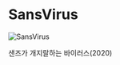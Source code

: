# SansVirus

![SansVirus](https://user-images.githubusercontent.com/67177785/222207753-fdf4f91b-044b-4cb5-abfa-0575e654c776.gif)

샌즈가 개지랄하는 바이러스(2020)